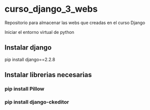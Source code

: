# curso_django_3_webs
Repositorio para almacenar las webs que creadas en el curso Django

Iniciar el entorno virtual de python

## Instalar django
pip install django==2.2.8 

## Instalar librerias necesarias
### pip install Pillow
### pip install django-ckeditor
